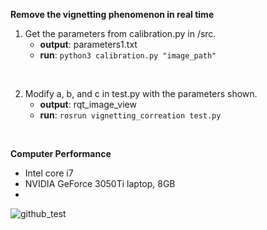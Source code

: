 **Remove the vignetting phenomenon in real time**

1. Get the parameters from calibration.py in /src.
    - **output**: parameters1.txt
    - **run**: `python3 calibration.py "image_path"`

<br>

2. Modify a, b, and c in test.py with the parameters shown.
    - **output**: rqt_image_view
    - **run**: `rosrun vignetting_correation test.py`

<br>

**Computer Performance**
- Intel core i7
- NVIDIA GeForce 3050Ti laptop, 8GB
- 
![github_test](https://github.com/user-attachments/assets/09c7c86e-4980-4074-b1be-21d5bab0c9e7)
    
